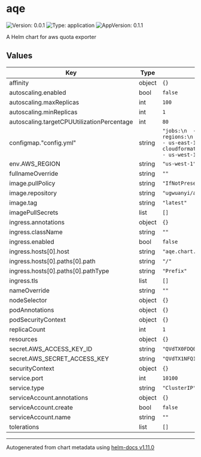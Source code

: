 # aqe

![Version: 0.0.1](https://img.shields.io/badge/Version-0.0.1-informational?style=flat-square) ![Type: application](https://img.shields.io/badge/Type-application-informational?style=flat-square) ![AppVersion: 0.1.1](https://img.shields.io/badge/AppVersion-0.1.1-informational?style=flat-square)

A Helm chart for aws quota exporter

## Values

| Key | Type | Default | Description |
|-----|------|---------|-------------|
| affinity | object | `{}` |  |
| autoscaling.enabled | bool | `false` |  |
| autoscaling.maxReplicas | int | `100` |  |
| autoscaling.minReplicas | int | `1` |  |
| autoscaling.targetCPUUtilizationPercentage | int | `80` |  |
| configmap."config.yml" | string | `"jobs:\n  - serviceCode: lambda\n    regions:\n      - us-west-1\n      - us-east-1\n  - serviceCode: cloudformation\n    regions:\n      - us-west-1\n      - us-east-1\n"` |  |
| env.AWS_REGION | string | `"us-west-1"` |  |
| fullnameOverride | string | `""` |  |
| image.pullPolicy | string | `"IfNotPresent"` |  |
| image.repository | string | `"ugwuanyi/aqe"` |  |
| image.tag | string | `"latest"` |  |
| imagePullSecrets | list | `[]` |  |
| ingress.annotations | object | `{}` |  |
| ingress.className | string | `""` |  |
| ingress.enabled | bool | `false` |  |
| ingress.hosts[0].host | string | `"aqe.chart.emylincon.com"` |  |
| ingress.hosts[0].paths[0].path | string | `"/"` |  |
| ingress.hosts[0].paths[0].pathType | string | `"Prefix"` |  |
| ingress.tls | list | `[]` |  |
| nameOverride | string | `""` |  |
| nodeSelector | object | `{}` |  |
| podAnnotations | object | `{}` |  |
| podSecurityContext | object | `{}` |  |
| replicaCount | int | `1` |  |
| resources | object | `{}` |  |
| secret.AWS_ACCESS_KEY_ID | string | `"QVdTX0FDQ0VTU19LRVlfSUQK"` |  |
| secret.AWS_SECRET_ACCESS_KEY | string | `"QVdTX1NFQ1JFVF9BQ0NFU1NfS0VZCg=="` |  |
| securityContext | object | `{}` |  |
| service.port | int | `10100` |  |
| service.type | string | `"ClusterIP"` |  |
| serviceAccount.annotations | object | `{}` |  |
| serviceAccount.create | bool | `false` |  |
| serviceAccount.name | string | `""` |  |
| tolerations | list | `[]` |  |

----------------------------------------------
Autogenerated from chart metadata using [helm-docs v1.11.0](https://github.com/norwoodj/helm-docs/releases/v1.11.0)
